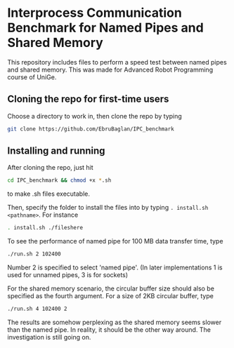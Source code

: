 Interprocess Communication Benchmark for Named Pipes and Shared Memory
=====================
This repository includes files to perform a speed test between named pipes and shared memory.
This was made for Advanced Robot Programming course of UniGe.

Cloning the repo for first-time users
----------------------
Choose a directory to work in, then clone the repo by typing
```bash
git clone https://github.com/EbruBaglan/IPC_benchmark
```

Installing and running
----------------------
After cloning the repo, just hit
```bash
cd IPC_benchmark && chmod +x *.sh
```
to make .sh files executable. 

Then, specify the folder to install the files into by typing `. install.sh <pathname>`. For instance
```bash
. install.sh ./fileshere
```

To see the performance of named pipe for 100 MB data transfer time, type 
```bash
./run.sh 2 102400
```
Number 2 is specified to select 'named pipe'. (In later implementations 1 is used for unnamed pipes, 3 is for sockets)

For the shared memory scenario, the circular buffer size should also be specified as the fourth argument. For a size of 2KB circular buffer, type 
```bash
./run.sh 4 102400 2
```
The results are somehow perplexing as the shared memory seems slower than the named pipe. In reality, it should be the other way around. The investigation is still going on.
